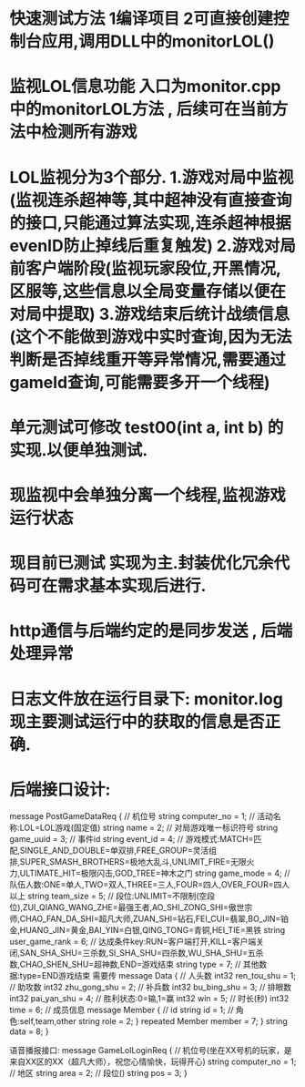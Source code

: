 # 快速测试方法 1编译项目 2可直接创建控制台应用,调用DLL中的monitorLOL() 

# 监视LOL信息功能 入口为monitor.cpp中的monitorLOL方法 , 后续可在当前方法中检测所有游戏

# LOL监视分为3个部分. 1.游戏对局中监视(监视连杀超神等,其中超神没有直接查询的接口,只能通过算法实现,连杀超神根据evenID防止掉线后重复触发) 2.游戏对局前客户端阶段(监视玩家段位,开黑情况,区服等,这些信息以全局变量存储以便在对局中提取) 3.游戏结束后统计战绩信息(这个不能做到游戏中实时查询,因为无法判断是否掉线重开等异常情况,需要通过gameId查询,可能需要多开一个线程)

# 单元测试可修改 test00(int a, int b) 的实现.以便单独测试.

# 现监视中会单独分离一个线程,监视游戏运行状态

# 现目前已测试 实现为主.封装优化冗余代码可在需求基本实现后进行.

# http通信与后端约定的是同步发送 , 后端处理异常

# 日志文件放在运行目录下: monitor.log 现主要测试运行中的获取的信息是否正确.

# 后端接口设计:
message PostGameDataReq {
  // 机位号
  string computer_no = 1;
  // 活动名称:LOL=LOL游戏(固定值)
  string name = 2;
  // 对局游戏唯一标识符号
  string game_uuid = 3;
  // 事件id
  string event_id = 4;
  // 游戏模式:MATCH=匹配,SINGLE_AND_DOUBLE=单双排,FREE_GROUP=灵活组排,SUPER_SMASH_BROTHERS=极地大乱斗,UNLIMIT_FIRE=无限火力,ULTIMATE_HIT=极限闪击,GOD_TREE=神木之门
  string game_mode = 4;
  // 队伍人数:ONE=单人,TWO=双人,THREE=三人,FOUR=四人,OVER_FOUR=四人以上
  string team_size = 5;
  // 段位:UNLIMIT=不限制(空段位),ZUI_QIANG_WANG_ZHE=最强王者,AO_SHI_ZONG_SHI=傲世宗师,CHAO_FAN_DA_SHI=超凡大师,ZUAN_SHI=钻石,FEI_CUI=翡翠,BO_JIN=铂金,HUANG_JIN=黄金,BAI_YIN=白银,QING_TONG=青铜,HEI_TIE=黑铁
  string user_game_rank = 6;
  // 达成条件key:RUN=客户端打开,KILL=客户端关闭,SAN_SHA_SHU=三杀数,SI_SHA_SHU=四杀数,WU_SHA_SHU=五杀数,CHAO_SHEN_SHU=超神数,END=游戏结束
  string type = 7;
  // 其他数据:type=END游戏结束 需要传
  message Data {
    // 人头数
    int32 ren_tou_shu = 1;
    // 助攻数
    int32 zhu_gong_shu = 2;
    // 补兵数
    int32 bu_bing_shu = 3;
    // 排眼数
    int32 pai_yan_shu = 4;
    // 胜利状态:0=输,1=赢
    int32 win = 5;
    // 时长(秒)
    int32 time = 6;
    // 成员信息
    message Member {
      // id
      string id = 1;
      // 角色:self,team,other
      string role = 2;
    }
    repeated Member member = 7;
  }
  string data = 8;
}

语音播报接口:
message GameLolLoginReq {
  // 机位号(坐在XX号机的玩家，是来自XX区的XX（超凡大师），祝您心情愉快，玩得开心)
  string computer_no = 1;
  // 地区
  string area = 2;
  // 段位()
  string pos = 3;
}
